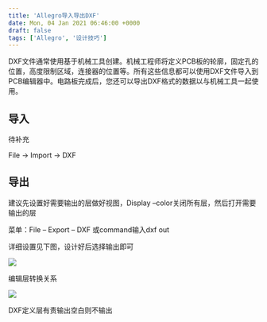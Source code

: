 ```yaml
---
title: 'Allegro导入导出DXF'
date: Mon, 04 Jan 2021 06:46:00 +0000
draft: false
tags: ['Allegro', '设计技巧']
---
```


DXF文件通常使用基于机械工具创建。机械工程师将定义PCB板的轮廓，固定孔的位置，高度限制区域，连接器的位置等。所有这些信息都可以使用DXF文件导入到PCB编辑器中。电路板完成后，您还可以导出DXF格式的数据以与机械工具一起使用。

导入
--

待补充

File -> Import -> DXF

导出
--

建议先设置好需要输出的层做好视图，Display –color关闭所有层，然后打开需要输出的层

菜单：File – Export – DXF 或command输入dxf out

详细设置见下图，设计好后选择输出即可

![](http://a1024.synology.me:222/images/blog2022/dxfout1.jpg)

编辑层转换关系

![](http://a1024.synology.me:222/images/blog2022/dxfout2.jpg)

DXF定义层有责输出空白则不输出